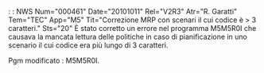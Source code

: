  :  : NWS Num="000461" Date="20101011" Rel="V2R3" Atr="R. Garatti" Tem="TEC" App="M5" Tit="Correzione MRP con scenari il cui codice è > 3 caratteri." Sts="20"
È stato corretto un errore nel programma M5M5R0I che causava la mancata lettura delle politiche in caso di pianificazione in uno scenario il cui codice era più lungo di 3 caratteri.

Pgm modificato :  M5M5R0I.
